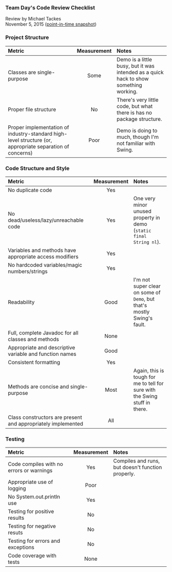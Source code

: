 ### Team Day's Code Review Checklist

Review by Michael Tackes  
November 5, 2015 ([point-in-time snapshot](https://github.com/darkM1105/GhostWriterDemo/tree/ac495f99b97d7ea5618c67aedfa44cc4e0e017eb))

### Project Structure
| Metric | Measurement | Notes |
| :---------- | :----------: | :---------- |
| Classes are single-purpose | Some | Demo is a little busy, but it was intended as a quick hack to show something working. |
| Proper file structure | No | There's very little code, but what there is has no package structure. |
| Proper implementation of industry-standard high-level structure (or, appropriate separation of concerns) | Poor | Demo is doing to much, though I'm not familiar with Swing. |

### Code Structure and Style
| Metric | Measurement | Notes |
| :---------- | :----------: | :---------- |
| No duplicate code | Yes |  |
| No dead/useless/lazy/unreachable code | Yes | One very minor unused property in demo (`static final String nl`). |
| Variables and methods have appropriate access modifiers | Yes |  |
| No hardcoded variables/magic numbers/strings | Yes |  |
| Readability | Good | I'm not super clear on some of `Demo`, but that's mostly Swing's fault. |
| Full, complete Javadoc for all classes and methods | None |  |
| Appropriate and descriptive variable and function names | Good |  |
| Consistent formatting | Yes |  |
| Methods are concise and single-purpose | Most | Again, this is tough for me to tell for sure with the Swing stuff in there. |
| Class constructors are present and appropriately implemented | All |  |

### Testing
| Metric | Measurement | Notes |
| :---------- | :----------: | :---------- |
| Code compiles with no errors or warnings | Yes | Compiles and runs, but doesn't function properly. |
| Appropriate use of logging | Poor |  |
| No System.out.println use | Yes | |
| Testing for positive results | No | |
| Testing for negative resuts | No | |
| Testing for errors and exceptions | No | |
| Code coverage with tests | None |  |
